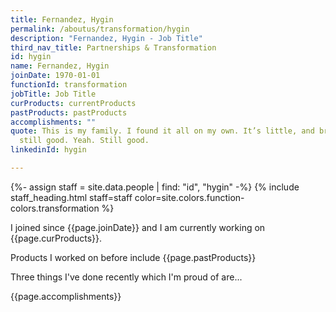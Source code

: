 ```yaml
---
title: Fernandez, Hygin
permalink: /aboutus/transformation/hygin
description: "Fernandez, Hygin - Job Title"
third_nav_title: Partnerships & Transformation
id: hygin
name: Fernandez, Hygin
joinDate: 1970-01-01
functionId: transformation
jobTitle: Job Title
curProducts: currentProducts
pastProducts: pastProducts
accomplishments: ""
quote: This is my family. I found it all on my own. It’s little, and broken, but
  still good. Yeah. Still good.
linkedinId: hygin

---
```


{%- assign staff = site.data.people | find: "id", "hygin" -%}
{% include staff_heading.html staff=staff color=site.colors.function-colors.transformation %}

<p>I joined since {{page.joinDate}} and I am currently working on {{page.curProducts}}.</p>

<p>Products I worked on before include {{page.pastProducts}}</p>

<p>Three things I've done recently which I'm proud of are...</p>
{{page.accomplishments}}
